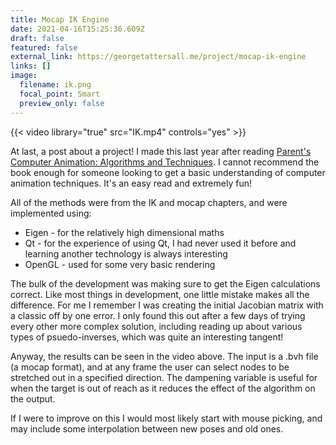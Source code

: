 ```yaml
---
title: Mocap IK Engine
date: 2021-04-16T15:25:36.609Z
draft: false
featured: false
external_link: https://georgetattersall.me/project/mocap-ik-engine
links: []
image:
  filename: ik.png
  focal_point: Smart
  preview_only: false
---
```

<!--StartFragment-->

{{< video library="true" src="IK.mp4" controls="yes" >}}

<!--EndFragment-->

At last, a post about a project! I made this last year after reading [Parent's Computer Animation: Algorithms and Techniques](https://www.amazon.co.uk/Computer-Animation-Algorithms-Rick-Parent/dp/0124158420). I cannot recommend the book enough for someone looking to get a basic understanding of computer animation techniques. It's an easy read and extremely fun!

All of the methods were from the IK and mocap chapters, and were implemented using:

* Eigen - for the relatively high dimensional maths
* Qt - for the experience of using Qt, I had never used it before and learning another technology is always interesting
* OpenGL - used for some very basic rendering

The bulk of the development was making sure to get the Eigen calculations correct. Like most things in development, one little mistake makes all the difference. For me I remember I was creating the initial Jacobian matrix with a classic off by one error. I only found this out after a few days of trying every other more complex solution, including reading up about various types of psuedo-inverses, which was quite an interesting tangent!

Anyway, the results can be seen in the video above. The input is a .bvh file (a mocap format), and at any frame the user can select nodes to be stretched out in a specified direction. The dampening variable is useful for when the target is out of reach as it reduces the effect of the algorithm on the output.

If I were to improve on this I would most likely start with mouse picking, and may include some interpolation between new poses and old ones.